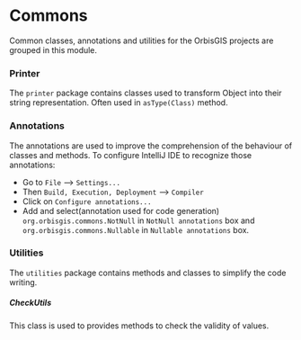# Commons

Common classes, annotations and utilities for the OrbisGIS projects are grouped in this module.

### Printer

The `printer` package contains classes used to transform Object into their string representation. 
Often used in `asType(Class)` method.

### Annotations

The annotations are used to improve the comprehension of the behaviour of classes and methods.
To configure IntelliJ IDE to recognize those annotations:
 - Go to `File` --> `Settings...`
 - Then `Build, Execution, Deployment` --> `Compiler`
 - Click on `Configure annotations...`
 - Add and select(annotation used for code generation) `org.orbisgis.commons.NotNull` in `NotNull annotations` box and 
 `org.orbisgis.commons.Nullable` in `Nullable annotations` box.
 
 ### Utilities
 
 The `utilities` package contains methods and classes to simplify the code writing.
 
 ##### CheckUtils
 
 This class is used to provides methods to check the validity of values.